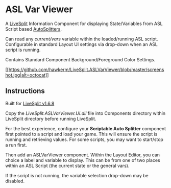 # ASL Var Viewer

A [LiveSplit](http://livesplit.github.io/) Information Component for displaying State/Variables from ASL Script based [AutoSplitters](https://github.com/LiveSplit/LiveSplit/blob/master/Documentation/Auto-Splitters.md).

Can read any *current/vars* variable within the loaded/running ASL script.  Configurable in standard Layout UI settings via drop-down when an ASL script is running.

Contains Standard Component Background/Foreground Color Settings.

[[https://github.com/hawkerm/LiveSplit.ASLVarViewer/blob/master/screenshot.jpg|alt=octocat]]

## Instructions

Built for [LiveSplit v1.6.8](https://github.com/LiveSplit/LiveSplit/releases/tag/1.6.8)

Copy the *LiveSplit.ASLVarViewer.UI.dll* file into Components directory within LiveSplit directory before running LiveSplit.

For the best experience, configure your **Scriptable Auto Splitter** component first pointed to a script and load your game.  This will ensure the script is running and retrieving values.  For some scripts, you may want to start/stop a run first.

Then add an ASLVarViewer component.  Within the Layout Editor, you can choice a label and variable to display.  This can be from one of two places within an ASL Script (the current state or the general vars).

If the script is not running, the variable selection drop-down may be disabled.
